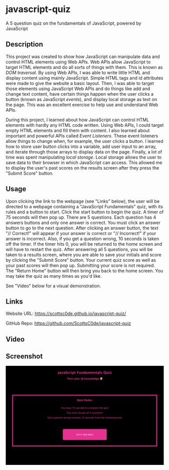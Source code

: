 # javascript-quiz
A 5 question quiz on the fundamentals of JavaScript, powered by JavaScript

## Description

This project was created to show how JavaScript can manipulate data and control HTML elements using Web APIs. Web APIs allow JavaScript to target HTML elements and do all sorts of things with them. This is known as *DOM traversal*. By using Web APIs, I was able to write little HTML and display content using mainly JavaScript. Simple HTML tags and id attributes were made to give the website a basic layout. Then, I was able to target those elements using JavaScript Web APIs and do things like add and change text content, have certain things happen when the user clicks a button (known as JavaScript *events*), and display local storage as text on the page. This was an excellent exercise to help use and understand Web APIs.

During this project, I learned about how JavaScript can control HTML elements with hardly any HTML code written. Using Web APIs, I could target empty HTML elements and fill them with content. I also learned about important and powerful APIs called *Event Listeners*. These event listeners allow things to change when, for example, the user clicks a button. I learned how to store user button clicks into a variable, add user input to an array, and iterate through those arrays to display data on the page. Finally, a lot of time was spent manipulating *local storage*. Local storage allows the user to save data to their browser in which JavaScript can access. This allowed me to display the user's past scores on the results screen after they press the "Submit Score" button.


## Usage

Upon clicking the link to the webpage (see "Links" below), the user will be directed to a webpage containing a "JavaScript Fundamentals" quiz, with its rules and a button to start. Click the start button to begin the quiz. A timer of 75 seconds will then pop up. There are 5 questions. Each question has 4 answers buttons and only one answer is correct. You must click an answer button to go to the next question. After clicking an answer button, the text "// Correct!" will appear if your answer is correct or "// Incorrect!" if your answer is incorrect. Also, if you get a question wrong, 10 seconds is taken off the timer. If the timer hits 0, you will be returned to the home screen and will have to restart the quiz. After answering all 5 questions, you will be taken to a results screen, where you are able to save your initials and score by clicking the "Submit Score" button. Your current quiz score as well as your past scores will then pop up. Submitting your score is not required. The "Return Home" button will then bring you back to the home screen. You may take the quiz as many times as you'd like.

See "Video" below for a visual demonstration.

## Links 

Website URL: https://scottsc0de.github.io/javascript-quiz/

GitHub Repo: https://github.com/ScottsC0de/javascript-quiz

## Video


## Screenshot

![alt text](img/quiz-site-pic.png)